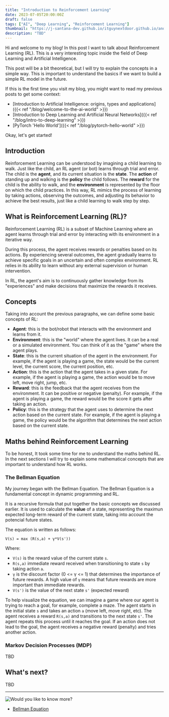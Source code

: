 ```yaml
---
title: "Introduction to Reinforcement Learning"
date: 2023-07-05T20:00:00Z
draft: false
tags: ["AI", "Deep Learning", "Reinforcement Learning"]
thumbnail: "https://j-santana-dev.github.io/itguynextdoor.github.io/andrea-de-santis-zwd435-ewb4-unsplash.jpg"
description: "TBD"
---
```


Hi and welcome to my blog! In this post I want to talk about Reinforcement Learning (RL). This is a very interesting topic inside the field of Deep Learning and Artificial Intelligence.

This post will be a bit theoretical, but I will try to explain the concepts in a simple way. This is important to understand the basics if we want to build a simple RL model in the future.

If this is the first time you visit my blog, you might want to read my previous posts to get some context:
* [Introduction to Artificial Intelligence: origins, types and applications]({{< ref "/blog/welcome-to-the-ai-world" >}})
* [Introduction to Deep Learning and Artificial Neural Networks]({{< ref "/blog/intro-to-deep-learning" >}})
* [PyTorch \'Hello World\']({{< ref "/blog/pytorch-hello-world" >}})

Okay, let's get started!

## Introduction
Reinforcement Learning can be understood by imagining a child learning to walk. Just like the child, an RL agent (or bot) learns through trial and error. The child is the **agent**, and its current situation is the **state**. The **action** of standing up and walking is the **policy** the child follows. The **reward** for the child is the ability to walk, and the **environment** is represented by the floor on which the child practices. In this way, RL mimics the process of learning by taking actions, observing the outcomes, and adjusting its behavior to achieve the best results, just like a child learning to walk step by step.

## What is Reinforcement Learning (RL)?
Reinforcement Learning (RL) is a subset of Machine Learning where an agent learns through trial and error by interacting with its environment in a iterative way.

During this process, the agent receives rewards or penalties based on its actions. By experiencing several outcomes, the agent gradually learns to achieve specific goals in an uncertain and often complex environment. RL relies in its ability to learn without any external supervision or human intervention.

In RL, the agent's aim is to continuously gather knowledge from its "experiences" and make decisions that maximize the rewards it receives.

## Concepts
Taking into account the previous paragraphs, we can define some basic concepts of RL:

* **Agent**: this is the bot/robot that interacts with the environment and learns from it.
* **Environment**: this is the "world" where the agent lives. It can be a real or a simulated environment. You can think of it as the "game" where the agent plays.
* **State**: this is the current situation of the agent in the environment. For example, if the agent is playing a game, the state would be the current level, the current score, the current position, etc.
* **Action**: this is the action that the agent takes in a given state. For example, if the agent is playing a game, the action would be to move left, move right, jump, etc.
* **Reward**: this is the feedback that the agent receives from the environment. It can be positive or negative (penalty). For example, if the agent is playing a game, the reward would be the score it gets after taking an action.
* **Policy**: this is the strategy that the agent uses to determine the next action based on the current state. For example, if the agent is playing a game, the policy would be the algorithm that determines the next action based on the current state.

## Maths behind Reinforcement Learning
To be honest, It took some time for me to understand the maths behind RL. In the next sections I will try to explain some mathematical concepts that are important to understand how RL works.

### The Bellman Equation
My journey began with the Bellman Equation. The Bellman Equation is a fundamental concept in dynamic programming and RL.

It is a recursive formula that put together the basic concepts we discussed earlier. It is used to calculate the **value** of a state, representing the maximun expected long-term reward of the current state, taking into account the potencial future states. 

The equation is written as follows:

```latex
V(s) = max (R(s,a) + γ*V(s'))
```
Where:
* `V(s)` is the reward value of the current state `s`.
* `R(s,a)` immediate reward received when transitioning to state `s` by taking action `a`.
* `γ` is the discount factor (0 <= γ <= 1) that determines the importance of future rewards. A high value of `γ` means that future rewards are more important than immediate rewards.
* `V(s')` is the value of the next state `s'` (expected reward)

To help visualize the equation, we can imagine a game where our agent is trying to reach a goal, for example, complete a maze. The agent starts in the initial state `s` and takes an action `a` (move left, move right, etc). The agent receives a reward `R(s,a)` and transitions to the next state `s'`. The agent repeats this process until it reaches the goal. If an action does not lead to the goal, the agent receives a negative reward (penalty) and tries another action.

### Markov Decision Processes (MDP)
TBD

## What's next?
TBD

---

![Would you like to know more?](https://j-santana-dev.github.io/itguynextdoor.github.io/know-more.png)

* [Bellman Equation](https://en.wikipedia.org/wiki/Bellman_equation)